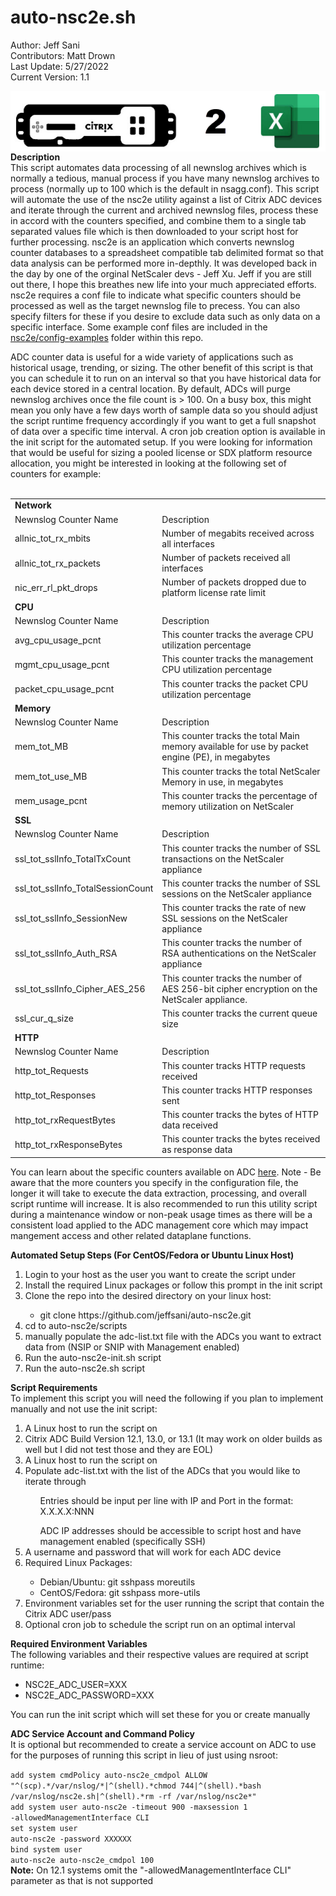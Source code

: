 # auto-nsc2e.sh
Author: Jeff Sani</br>
Contributors: Matt Drown</br>
Last Update: 5/27/2022</br>
Current Version: 1.1</br>

<img src="nsc2e.png" style="display:block; margin-left: auto; margin-right: auto;">
<strong>Description</strong></br>
This script automates data processing of all newnslog archives which is normally a tedious, manual process if you have many newnslog archives to process (normally up to 100 which is the default in nsagg.conf).  This script will automate the use of the nsc2e utility against a list of Citrix ADC devices and iterate through the current and archived newnslog files, process these in accord with the counters specified, and combine them to a single tab separated values file which is then downloaded to your script host for further processing.  nsc2e is an application which converts newnslog counter databases to a spreadsheet compatible tab delimited format so that data analysis can be performed more in-depthly.  It was developed back in the day by one of the orginal NetScaler devs - Jeff Xu.  Jeff if you are still out there, I hope this breathes new life into your much appreciated efforts.  nsc2e requires a conf file to indicate what specific counters should be processed as well as the target newnslog file to precess.  You can also specify filters for these if you desire to exclude data such as only data on a specific interface.  Some example conf files are included in the <a href="nsc2e/config-examples">nsc2e/config-examples</a> folder within this repo.  <p> ADC counter data is useful for a wide variety of applications such as historical usage, trending, or sizing.  The other benefit of this script is that you can schedule it to run on an interval so that you have historical data for each device stored in a central location.  By default, ADCs will purge newnslog archives once the file count is > 100. On a busy box, this might mean you only have a few days worth of sample data so you should adjust the script runtime  frequency accordingly if you want to get a full snapshot of data over a specific time interval.  A cron job creation option is available in the init script for the automated setup. If you were looking for information that would be useful for sizing a pooled license or SDX platform resource allocation, you might be interested in looking at the following set of counters for example:
</br></br>
<table>
  <tr><td colspan="2"><strong>Network</strong></td></tr>
  <tr><td>Newnslog Counter Name</td><td>Description</td></tr>
  <tr><td>allnic_tot_rx_mbits</td><td>Number of megabits received across all interfaces</td></tr>
  <tr><td>allnic_tot_rx_packets</td><td>Number of packets received all interfaces</td></tr>
  <tr><td>nic_err_rl_pkt_drops</td><td>Number of packets dropped due to platform license rate limit</td></tr>
  <tr><td colspan="2"><strong>CPU</strong></td></tr>
  <tr><td>Newnslog Counter Name</td><td>Description</td></tr>
  <tr><td>avg_cpu_usage_pcnt</td><td>This counter tracks the average CPU utilization percentage</td></tr>
  <tr><td>mgmt_cpu_usage_pcnt</td><td> 	This counter tracks the management CPU utilization percentage</td></tr>
  <tr><td>packet_cpu_usage_pcnt</td><td>This counter tracks the packet CPU utilization percentage</td></tr>
  <tr><td colspan="2"><strong>Memory</strong></td></tr>
  <tr><td>Newnslog Counter Name</td><td>Description</td></tr>
  <tr><td>mem_tot_MB</td><td>This counter tracks the total Main memory available for use by packet engine (PE), in megabytes</td></tr>
  <tr><td>mem_tot_use_MB</td><td>This counter tracks the total NetScaler Memory in use, in megabytes</td></tr>
  <tr><td>mem_usage_pcnt</td><td>This counter tracks the percentage of memory utilization on NetScaler</td></tr>
  <tr><td colspan="2"><strong>SSL</strong></td></tr>
  <tr><td>Newnslog Counter Name</td><td>Description</td></tr>
  <tr><td>ssl_tot_sslInfo_TotalTxCount</td><td>This counter tracks the number of SSL transactions on the NetScaler appliance</td></tr>
  <tr><td>ssl_tot_sslInfo_TotalSessionCount</td><td>This counter tracks the number of SSL sessions on the NetScaler appliance</td></tr>
  <tr><td>ssl_tot_sslInfo_SessionNew</td><td>This counter tracks the rate of new SSL sessions on the NetScaler appliance</td></tr> 
  <tr><td>ssl_tot_sslInfo_Auth_RSA</td><td>This counter tracks the number of RSA authentications on the NetScaler appliance</td></tr>
  <tr><td>ssl_tot_sslInfo_Cipher_AES_256</td><td>This counter tracks the number of AES 256-bit cipher encryption on the NetScaler appliance.</td></tr>
  <tr><td>ssl_cur_q_size</td><td>This counter tracks the current queue size</td></tr>
  <tr><td colspan="2"><strong>HTTP</strong></td></tr>
  <tr><td>Newnslog Counter Name</td><td>Description</td></tr>
  <tr><td>http_tot_Requests</td><td>This counter tracks HTTP requests received</td></tr>
  <tr><td>http_tot_Responses</td><td>This counter tracks HTTP responses sent</td></tr>
  <tr><td>http_tot_rxRequestBytes</td><td>This counter tracks the bytes of HTTP data received</td></tr>
  <tr><td>http_tot_rxResponseBytes</td><td>This counter tracks the bytes received as response data</td></tr>
</table>

You can learn about the specific counters available on ADC <a href="https://support.citrix.com/search/#/All%20Products?ct=All%20types&searchText=adc%20counters&sortBy=Relevance&pageIndex=1" target="_blank">here</a>. Note - Be aware that the more counters you specify in the configuration file, the longer it will take to execute the data extraction, processing, and overall script runtime will increase.  It is also recommended to run this utility script during a maintenance window or non-peak usage times as there will be a consistent load applied to the ADC management core which may impact mangement access and other related dataplane functions.

<strong>Automated Setup Steps (For CentOS/Fedora or Ubuntu Linux Host)</strong></br>
<ol type="1">
   <li>Login to your host as the user you want to create the script under</li>
   <li>Install the required Linux packages or follow this prompt in the init script</li>
   <li>Clone the repo into the desired directory on your linux host:</li>
      <ul><li>git clone https://github.com/jeffsani/auto-nsc2e.git</li></ul>
   <li>cd to auto-nsc2e/scripts</li>
   <li>manually populate the adc-list.txt file with the ADCs you want to extract data from (NSIP or SNIP with Management enabled)</li>   
   <li>Run the auto-nsc2e-init.sh script</li>
   <li>Run the auto-nsc2e.sh script</li>
</ol>

<strong>Script Requirements</strong></br>
To implement this script you will need the following if you plan to implement manually and not use the init script:
<ol type="1">
  <li>A Linux host to run the script on</li>
  <li>Citrix ADC Build Version 12.1, 13.0, or 13.1 (It may work on older builds as well but I did not test those and they are EOL)</li>
  <li>A Linux host to run the script on</li>
  <li>Populate adc-list.txt with the list of the ADCs that you would like to iterate through</li>
    <ol>Entries should be input per line with IP and Port in the format: X.X.X.X:NNN</ol>
    <ol>ADC IP addresses should be accessible to script host and have management enabled (specifically SSH)</ol>
  <li>A username and password that will work for each ADC device</li>
   <li>Required Linux Packages:</li>
       <ul>
          <li>Debian/Ubuntu: git sshpass moreutils</li>
          <li>CentOS/Fedora: git sshpass more-utils</li>
       </ul>
   <li>Environment variables set for the user running the script that contain the Citrix ADC user/pass</li>
   <li>Optional cron job to schedule the script run on an optimal interval</li>
</ol>

<strong>Required Environment Variables</strong></br>
The following variables and their respective values are required at script runtime:
<ul>
   <li>NSC2E_ADC_USER=XXX</li>
   <li>NSC2E_ADC_PASSWORD=XXX</li>
</ul>

You can run the init script which will set these for you or create manually

<strong>ADC Service Account and Command Policy</strong></br>
It is optional but recommended to create a service account on ADC to use for the purposes of running this script in lieu of just using nsroot:  

<code>add system cmdPolicy auto-nsc2e_cmdpol ALLOW "^(scp).\*/var/nslog/\*|^(shell).\*chmod 744|^(shell).\*bash /var/nslog/nsc2e.sh|^(shell).\*rm -rf /var/nslog/nsc2e\*"</code></br>
<code>add system user auto-nsc2e -timeout 900 -maxsession 1 -allowedManagementInterface CLI</code></br>
<code>set system user auto-nsc2e -password XXXXXX</code></br>
<code>bind system user auto-nsc2e auto-nsc2e_cmdpol 100</code>
</br>
<strong>Note:</strong> On 12.1 systems omit the "-allowedManagementInterface CLI" parameter as that is not supported